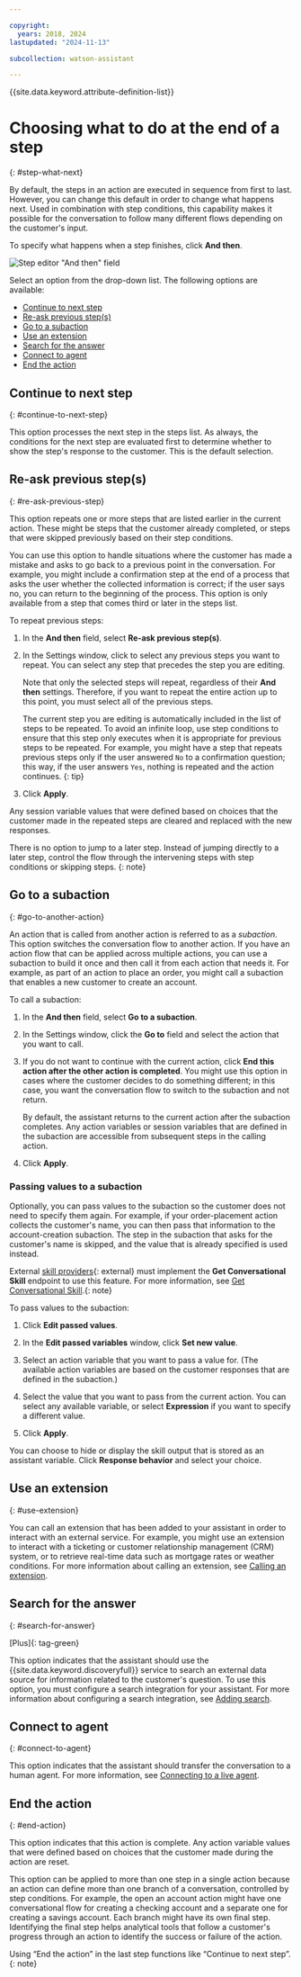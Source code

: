 ```yaml
---

copyright:
  years: 2018, 2024
lastupdated: "2024-11-13"

subcollection: watson-assistant

---
```


{{site.data.keyword.attribute-definition-list}}

# Choosing what to do at the end of a step
{: #step-what-next}

By default, the steps in an action are executed in sequence from first to last. However, you can change this default in order to change what happens next. Used in combination with step conditions, this capability makes it possible for the conversation to follow many different flows depending on the customer's input.

To specify what happens when a step finishes, click **And then**.

![Step editor "And then" field](images/step-and-then.png)

Select an option from the drop-down list. The following options are available:

- [Continue to next step](#continue-to-next-step)
- [Re-ask previous step(s)](#re-ask-previous-step)
- [Go to a subaction](#go-to-another-action)
- [Use an extension](#use-extension)
- [Search for the answer](#search-for-answer)
- [Connect to agent](#connect-to-agent)
- [End the action](#end-action)

## Continue to next step
{: #continue-to-next-step}

This option processes the next step in the steps list. As always, the conditions for the next step are evaluated first to determine whether to show the step's response to the customer. This is the default selection.

## Re-ask previous step(s)
{: #re-ask-previous-step}

This option repeats one or more steps that are listed earlier in the current action. These might be steps that the customer already completed, or steps that were skipped previously based on their step conditions.

You can use this option to handle situations where the customer has made a mistake and asks to go back to a previous point in the conversation. For example, you might include a confirmation step at the end of a process that asks the user whether the collected information is correct; if the user says no, you can return to the beginning of the process. This option is only available from a step that comes third or later in the steps list.

To repeat previous steps:

1. In the **And then** field, select **Re-ask previous step(s)**.

1. In the Settings window, click to select any previous steps you want to repeat. You can select any step that precedes the step you are editing.

    Note that only the selected steps will repeat, regardless of their **And then** settings. Therefore, if you want to repeat the entire action up to this point, you must select all of the previous steps.

    The current step you are editing is automatically included in the list of steps to be repeated. To avoid an infinite loop, use step conditions to ensure that this step only executes when it is appropriate for previous steps to be repeated. For example, you might have a step that repeats previous steps only if the user answered `No` to a confirmation question; this way, if the user answers `Yes`, nothing is repeated and the action continues.
    {: tip}

1. Click **Apply**.

Any session variable values that were defined based on choices that the customer made in the repeated steps are cleared and replaced with the new responses.

There is no option to jump to a later step. Instead of jumping directly to a later step, control the flow through the intervening steps with step conditions or skipping steps.
{: note}

## Go to a subaction
{: #go-to-another-action}

An action that is called from another action is referred to as a _subaction_. This option switches the conversation flow to another action. If you have an action flow that can be applied across multiple actions, you can use a subaction to build it once and then call it from each action that needs it. For example, as part of an action to place an order, you might call a subaction that enables a new customer to create an account.

To call a subaction:

1. In the **And then** field, select **Go to a subaction**.

1. In the Settings window, click the **Go to** field and select the action that you want to call.

1. If you do not want to continue with the current action, click **End this action after the other action is completed**. You might use this option in cases where the customer decides to do something different; in this case, you want the conversation flow to switch to the subaction and not return.

    By default, the assistant returns to the current action after the subaction completes. Any action variables or session variables that are defined in the subaction are accessible from subsequent steps in the calling action.

1. Click **Apply**.

### Passing values to a subaction

Optionally, you can pass values to the subaction so the customer does not need to specify them again. For example, if your order-placement action collects the customer's name, you can then pass that information to the account-creation subaction. The step in the subaction that asks for the customer's name is skipped, and the value that is already specified is used instead.

External [skill providers](https://github.com/watson-developer-cloud/assistant-toolkit/tree/master/conversational-skills#conversational-skills-registering-a-pro-code-conversational-skill-provider){: external} must implement the **Get Conversational Skill** endpoint to use this feature. For more information, see [Get Conversational Skill](https://github.com/watson-developer-cloud/assistant-toolkit/blob/master/conversational-skills/procode-endpoints.md#get-conversational-skill).{: note}

To pass values to the subaction:

1. Click **Edit passed values**.

1. In the **Edit passed variables** window, click **Set new value**.

1. Select an action variable that you want to pass a value for. (The available action variables are based on the customer responses that are defined in the subaction.)

1. Select the value that you want to pass from the current action. You can select any available variable, or select **Expression** if you want to specify a different value.

1. Click **Apply**.

You can choose to hide or display the skill output that is stored as an assistant variable. Click **Response behavior** and select your choice.

## Use an extension
{: #use-extension}

You can call an extension that has been added to your assistant in order to interact with an external service. For example, you might use an extension to interact with a ticketing or customer relationship management (CRM) system, or to retrieve real-time data such as mortgage rates or weather conditions. For more information about calling an extension, see [Calling an extension](/docs/watson-assistant?topic=watson-assistant-call-extension).

## Search for the answer
{: #search-for-answer}

[Plus]{: tag-green}

This option indicates that the assistant should use the {{site.data.keyword.discoveryfull}} service to search an external data source for information related to the customer's question. To use this option, you must configure a search integration for your assistant. For more information about configuring a search integration, see [Adding search](/docs/watson-assistant?topic=watson-assistant-search-add).

## Connect to agent
{: #connect-to-agent}

This option indicates that the assistant should transfer the conversation to a human agent. For more information, see [Connecting to a live agent](/docs/watson-assistant?topic=watson-assistant-human-agent).

## End the action
{: #end-action}

This option indicates that this action is complete. Any action variable values that were defined based on choices that the customer made during the action are reset.

This option can be applied to more than one step in a single action because an action can define more than one branch of a conversation, controlled by step conditions. For example, the open an account action might have one conversational flow for creating a checking account and a separate one for creating a savings account. Each branch might have its own final step. Identifying the final step helps analytical tools that follow a customer's progress through an action to identify the success or failure of the action.

Using “End the action” in the last step functions like “Continue to next step”. {: note}

